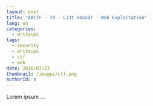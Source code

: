 ```yaml
---
layout: post
title: "ABCTF - 70 - L33t H4xx0r - Web Exploitation"
lang: en
categories:
  - writeups
tags:
  - security
  - writeups
  - ctf
  - web
date: 2016/07/23
thumbnail: /images/ctf.png
authorId: n
---
```

Lorem ipsum ...
